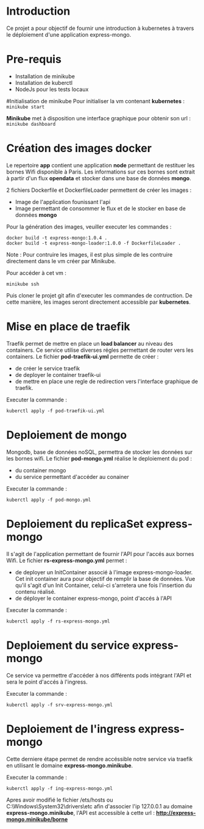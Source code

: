 # Introduction
Ce projet a pour objectif de fournir une introduction à kubernetes à travers le déploiement d'une application express-mongo.

# Pre-requis 
 * Installation de minikube
 * Installation de kuberctl
 * NodeJs pour les tests locaux

#Initialisation de minikube
Pour initialiser la vm contenant **kubernetes** : 
`minikube start`

**Minikube** met à disposition une interface graphique pour obtenir son url :
`minikube dashboard`

# Création des images docker
Le repertoire **app** contient une application **node** permettant de restituer les bornes Wifi disponible à Paris. Les informations sur ces bornes sont extrait à partir d'un flux **opendata** et stocker dans une base de données **mongo**.

2 fichiers Dockerfile et DockerfileLoader permettent de créer les images :
- Image de l'application founissant l'api
- Image permettant de consommer le flux et de le stocker en base de données **mongo**

Pour la génération des images, veuiller executer les commandes :

```shell
docker build -t express-mongo:1.0.4 .
docker build -t express-mongo-loader:1.0.0 -f DockerfileLoader .
```

Note : Pour contruire les images, il est plus simple de les contruire directement dans le vm créer par Minikube.

Pour accéder à cet vm :

`minikube ssh`

Puis cloner le projet git afin d'executer les commandes de contruction. De cette manière, les images seront directement accessible par **kubernetes**.
 


# Mise en place de traefik
Traefik permet de mettre en place un **load balancer** au niveau des containers. Ce service utilise diverses régles permettant de router vers les containers. Le fichier **pod-traefik-ui.yml** permette de créer : 
- de créer le service traefik
- de deployer le container traefik-ui 
- de mettre en place une regle de redirection vers l'interface graphique de traefik.

Executer la commande :

`kuberctl apply -f pod-traefik-ui.yml`

# Deploiement de mongo
Mongodb, base de données noSQL,  permettra de stocker les données sur les bornes wifi. Le fichier **pod-mongo.yml** réalise le deploiement du pod : 
- du container mongo
- du service permettant d'accéder au conainer

Executer la commande : 

`kuberctl apply -f pod-mongo.yml`

# Deploiement du replicaSet express-mongo
Il s'agit de l'application permettant de fournir l'API pour l'accés aux bornes Wifi. Le fichier **rs-express-mongo.yml** permet : 
- de deployer un InitContainer associé à l'image express-mongo-loader. Cet init container aura pour objectif de remplir la base de données. Vue qu'il s'agit d'un Init Container, celui-ci s'arretera une fois l'insertion du contenu réalisé.
- de déployer le container express-mongo, point d'accés à l'API

Executer la commande : 

`kuberctl apply -f rs-express-mongo.yml`

# Deploiement du service express-mongo
Ce service va permettre d'accéder à nos différents pods intégrant l'API et sera le point d'accés à l'ingress.

Executer la commande : 

 `kuberctl apply -f srv-express-mongo.yml`

# Deploiement de l'ingress express-mongo
Cette derniere étape permet de rendre accéssible notre service via traefik en utilisant le domaine **express-mongo.minikube**.

Executer la commande : 

`kuberctl apply -f ing-express-mongo.yml`

Apres avoir modifié le fichier /ets/hosts ou C:\Windows\System32\drivers\etc afin d'associer l'ip 127.0.0.1 au domaine **express-mongo.minikube**, l'API est accessible à cette url : **http://express-mongo.minikube/borne**